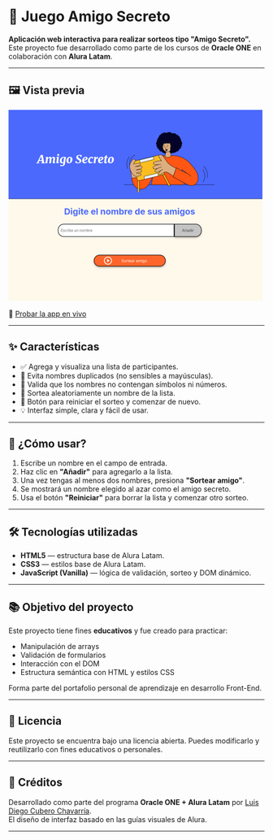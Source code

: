 # 🎁 Juego Amigo Secreto

**Aplicación web interactiva para realizar sorteos tipo "Amigo Secreto".**  
Este proyecto fue desarrollado como parte de los cursos de **Oracle ONE** en colaboración con **Alura Latam**.

---

## 🖼️ Vista previa

![demo](assets/vista-previa.png)

🔗 [Probar la app en vivo](https://lcubero.github.io/Alura-ONE-challenge-amigo-secreto/)

---

## ✨ Características

- ✅ Agrega y visualiza una lista de participantes.
- 🔁 Evita nombres duplicados (no sensibles a mayúsculas).
- 🚫 Valida que los nombres no contengan símbolos ni números.
- 🎲 Sortea aleatoriamente un nombre de la lista.
- 🧼 Botón para reiniciar el sorteo y comenzar de nuevo.
- 💡 Interfaz simple, clara y fácil de usar.

---

## 🚀 ¿Cómo usar?

1. Escribe un nombre en el campo de entrada.
2. Haz clic en **"Añadir"** para agregarlo a la lista.
3. Una vez tengas al menos dos nombres, presiona **"Sortear amigo"**.
4. Se mostrará un nombre elegido al azar como el amigo secreto.
5. Usa el botón **"Reiniciar"** para borrar la lista y comenzar otro sorteo.

---

## 🛠️ Tecnologías utilizadas

- **HTML5** — estructura base de Alura Latam.
- **CSS3** — estilos base de Alura Latam.
- **JavaScript (Vanilla)** — lógica de validación, sorteo y DOM dinámico.

---

## 📚 Objetivo del proyecto

Este proyecto tiene fines **educativos** y fue creado para practicar:

- Manipulación de arrays
- Validación de formularios
- Interacción con el DOM
- Estructura semántica con HTML y estilos CSS

Forma parte del portafolio personal de aprendizaje en desarrollo Front-End.

---

## 📄 Licencia

Este proyecto se encuentra bajo una licencia abierta. Puedes modificarlo y reutilizarlo con fines educativos o personales.

---

## 🙌 Créditos

Desarrollado como parte del programa **Oracle ONE + Alura Latam** por [Luis Diego Cubero Chavarría](https://github.com/LCubero).  
El diseño de interfaz basado en las guías visuales de Alura.

---
